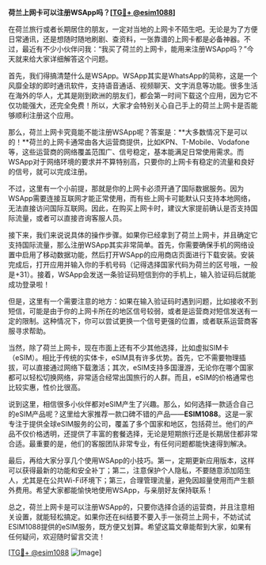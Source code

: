 **荷兰上网卡可以注册WSApp吗？[[TG💪+ @esim1088](https://t.me/s/esim1088)]**

在荷兰旅行或者长期居住的朋友，一定对当地的上网卡不陌生吧。无论是为了方便日常通讯，还是想随时随地刷剧、查资料，一张靠谱的上网卡都是必备神器。不过，最近有不少小伙伴问我：“我买了荷兰的上网卡，能用来注册WSApp吗？”今天就来给大家详细解答这个问题。

首先，我们得搞清楚什么是WSApp。WSApp其实是WhatsApp的简称，这是一个风靡全球的即时通讯软件，支持语音通话、视频聊天、文字消息等功能。很多生活在海外的华人，尤其是刚到欧洲的朋友们，都会第一时间下载这个应用，因为它不仅功能强大，还完全免费！所以，大家才会特别关心自己手上的荷兰上网卡是否能够顺利注册这个应用。

那么，荷兰上网卡究竟能不能注册WSApp呢？答案是：**大多数情况下是可以的！**荷兰的上网卡通常由各大运营商提供，比如KPN、T-Mobile、Vodafone等，这些运营商的网络覆盖范围广、信号稳定，基本能满足日常使用需求。而WSApp对于网络环境的要求并不算特别高，只要你的上网卡有稳定的流量和良好的信号，就可以完成注册。

不过，这里有一个小前提，那就是你的上网卡必须开通了国际数据服务。因为WSApp需要连接互联网才能正常使用，而有些上网卡可能默认只支持本地网络，无法直接访问国际互联网。因此，在购买上网卡时，建议大家提前确认是否支持国际流量，或者可以直接咨询客服人员。

接下来，我们来说说具体的操作步骤。如果你已经拿到了荷兰上网卡，并且确定它支持国际流量，那么注册WSApp其实非常简单。首先，你需要确保手机的网络设置中启用了移动数据功能，然后打开WSApp的应用商店页面进行下载安装。安装完成后，打开应用并输入你的手机号码（记得选择国家代码为荷兰的区号哦，一般是+31）。接着，WSApp会发送一条验证码短信到你的手机上，输入验证码后就能成功登录啦！

但是，这里有一个需要注意的地方：如果在输入验证码时遇到问题，比如接收不到短信，可能是由于你的上网卡所在的地区信号较弱，或者是运营商对短信发送有一定的限制。这种情况下，你可以尝试更换一个信号更强的位置，或者联系运营商客服寻求帮助。

当然，除了荷兰上网卡，现在市面上还有不少其他选择，比如虚拟SIM卡（eSIM）。相比于传统的实体卡，eSIM具有许多优势。首先，它不需要物理插拔，可以直接通过网络下载激活；其次，eSIM支持多国漫游，无论你在哪个国家都可以轻松切换网络，非常适合经常出国旅行的人群。而且，eSIM的价格通常也比较实惠，性价比很高。

说到这里，相信很多小伙伴都对eSIM产生了兴趣。那么，如何选择一款适合自己的eSIM产品呢？这里给大家推荐一款口碑不错的产品——**ESIM1088**。这是一家专注于提供全球eSIM服务的公司，覆盖了多个国家和地区，包括荷兰。他们的产品不仅价格透明，还提供了丰富的套餐选择，无论是短期旅行还是长期居住都非常合适。最重要的是，他们的客服团队非常专业，有任何问题都能快速得到解决。

最后，再给大家分享几个使用WSApp的小技巧。第一，定期更新应用版本，这样可以获得最新的功能和安全补丁；第二，注意保护个人隐私，不要随意添加陌生人，尤其是在公共Wi-Fi环境下；第三，合理管理流量，避免因超量使用而产生额外费用。希望大家都能愉快地使用WSApp，与亲朋好友保持联系！

总之，荷兰上网卡是可以注册WSApp的，只要你选择合适的运营商，并且注意相关设置，就能轻松搞定。如果你还在纠结要不要入手一张荷兰上网卡，不妨试试ESIM1088提供的eSIM服务，既方便又划算。希望这篇文章能帮到大家，如果有任何疑问，欢迎随时留言交流！

[[TG💪+ @esim1088](https://t.me/s/esim1088) ![Image](https://i.postimg.cc/4NQfJmqS/Snipaste-2025-05-13-00-14-12.png)]
